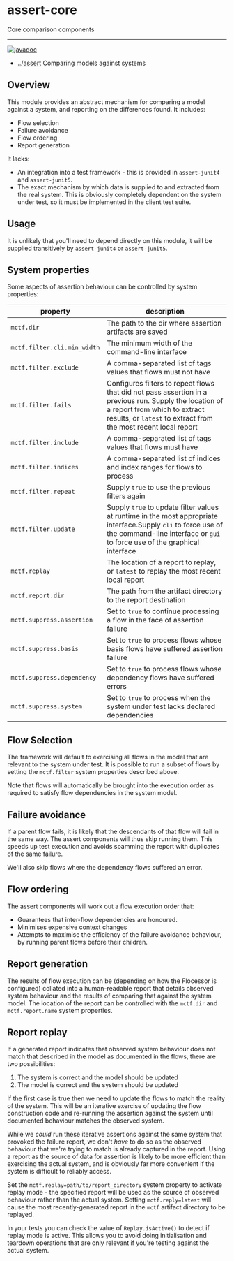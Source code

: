 
<!-- title start -->

# assert-core

Core comparison components

---
[![javadoc](https://javadoc.io/badge2/com.mastercard.test.flow/assert-core/javadoc.svg)](https://javadoc.io/doc/com.mastercard.test.flow/assert-core)

 * [../assert](..) Comparing models against systems

<!-- title end -->

## Overview

This module provides an abstract mechanism for comparing a model against a system, and reporting on the differences found.
It includes:
 * Flow selection
 * Failure avoidance
 * Flow ordering
 * Report generation

It lacks:
 * An integration into a test framework - this is provided in `assert-junit4` and `assert-junit5`.
 * The exact mechanism by which data is supplied to and extracted from the real system.
   This is obviously completely dependent on the system under test, so it must be implemented in the client test suite.

## Usage

It is unlikely that you'll need to depend directly on this module, it will be supplied transitively by `assert-junit4` or `assert-junit5`.

## System properties

Some aspects of assertion behaviour can be controlled by system properties:

<!-- start_property_table -->

| property | description |
| -------- | ----------- |
| `mctf.dir` | The path to the dir where assertion artifacts are saved |
| `mctf.filter.cli.min_width` | The minimum width of the command-line interface |
| `mctf.filter.exclude` | A comma-separated list of tags values that flows must not have |
| `mctf.filter.fails` | Configures filters to repeat flows that did not pass assertion in a previous run. Supply the location of a report from which to extract results, or `latest` to extract from the most recent local report |
| `mctf.filter.include` | A comma-separated list of tags values that flows must have |
| `mctf.filter.indices` | A comma-separated list of indices and index ranges for flows to process |
| `mctf.filter.repeat` | Supply `true` to use the previous filters again |
| `mctf.filter.update` | Supply `true` to update filter values at runtime in the most appropriate interface.Supply `cli` to force use of the command-line interface or `gui` to force use of the graphical interface |
| `mctf.replay` | The location of a report to replay, or `latest` to replay the most recent local report |
| `mctf.report.dir` | The path from the artifact directory to the report destination |
| `mctf.suppress.assertion` | Set to `true` to continue processing a flow in the face of assertion failure |
| `mctf.suppress.basis` | Set to `true` to process flows whose basis flows have suffered assertion failure |
| `mctf.suppress.dependency` | Set to `true` to process flows whose dependency flows have suffered errors |
| `mctf.suppress.system` | Set to `true` to process when the system under test lacks declared dependencies |

<!-- end_property_table -->

## Flow Selection

The framework will default to exercising all flows in the model that are relevant to the system under test. It is possible to run a subset of flows by setting the `mctf.filter` system properties described above.

Note that flows will automatically be brought into the execution order as required to satisfy flow dependencies in the system model.

## Failure avoidance

If a parent flow fails, it is likely that the descendants of that flow will fail in the same way.
The assert components will thus skip running them.
This speeds up test execution and avoids spamming the report with duplicates of the same failure.

We'll also skip flows where the dependency flows suffered an error.

## Flow ordering

The assert components will work out a flow execution order that:
 * Guarantees that inter-flow dependencies are honoured.
 * Minimises expensive context changes
 * Attempts to maximise the efficiency of the failure avoidance behaviour, by running parent flows before their children.

## Report generation

The results of flow execution can be (depending on how the Flocessor is configured) collated into a human-readable report that details observed system behaviour and the results of comparing that against the system model.
The location of the report can be controlled with the `mctf.dir` and `mctf.report.name` system properties.

## Report replay

If a generated report indicates that observed system behaviour does not match that described in the model as documented in the flows, there are two possibilities:
 1. The system is correct and the model should be updated
 2. The model is correct and the system should be updated

If the first case is true then we need to update the flows to match the reality of the system.
This will be an iterative exercise of updating the flow construction code and re-running the assertion against the system until documented behaviour matches the observed system.

While we _could_ run these iterative assertions against the same system that provoked the failure report, we don't _have_ to do so as the observed behaviour that we're trying to match is already captured in the report.
Using a report as the source of data for assertion is likely to be more efficient than exercising the actual system, and is obviously far more convenient if the system is difficult to reliably access.

Set the `mctf.replay=path/to/report_directory` system property to activate replay mode - the specified report will be used as the source of observed behaviour rather than the actual system.
Setting `mctf.reply=latest` will cause the most recently-generated report in the `mctf` artifact directory to be replayed.

In your tests you can check the value of `Replay.isActive()` to detect if replay mode is active.
This allows you to avoid doing initialisation and teardown operations that are only relevant if you're testing against the actual system.

